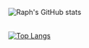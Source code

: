 ![Raph's GitHub stats](https://github-readme-stats.vercel.app/api?username=raphmwanza&show_icons=true&theme=radical)

<br>[![Top Langs](https://github-readme-stats.vercel.app/api/top-langs/?username=raphmwanza&layout=pie)](https://github.com/raphmwanza/github-readme-stats)
